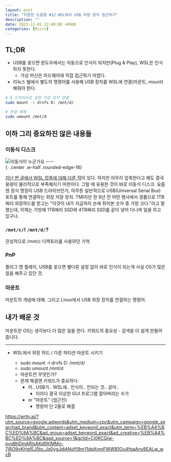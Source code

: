 ```yaml
---
layout: post
title: "자잘한 도움말 #12 WSL에서 USB 저장 장치 접근하기"
description: ""
date: 2023-11-01 12:49:00 +0900
categories: [Micro]
---
```


## TL;DR

- USB를 꽂으면 윈도우에서는 자동으로 인식이 되지만(Plug & Play), WSL은 인식하지 못한다.
  - 가상 머신은 하드웨어에 직접 접근하기 어렵다.
- 리눅스 쉘에서 별도의 명령어를 사용해 USB 장치를 WSL에 연결(마운트, mount) 해줘야 한다.

```sh
# D 드라이브로 잡힌 저장 장치 연결
sudo mount -t drvfs D: /mnt/d/

# 연결 해제
sudo umount /mnt/d
```

## 이하 그리 중요하진 않은 내용들

### 이동식 디스크

![이동식이 누군가요 ㅡㅡ](https://i.postimg.cc/7Ym7vTfq/Ea-FOby6-U0-AAhi-ZJ.jpg)  
{: .center .w-half .rounded-edge-16}

[지난 번 글에서 WSL 압축에 대해 다룬 적]()이 있다. 하지만 아무리 압축한다고 해도 결국 용량이 물리적으로 부족해지기 마련이다. 그럴 때 유용한 것이 바로 이동식 디스크. 요즘엔 정식 명칭이 USB 드라이브던가, 아무튼 일반적으로 USB(Universal Serial Bus) 포트를 통해 연결하는 외장 저장 장치. TMI지만 한 9년 전 어떤 행사에서 경품으로 1TB짜리 외장하드를 받고는 "이것이 내가 지금까지 손에 쥐어본 숫자 중 가장 크다."라고 말했는데, 이제는 가방에 1TB짜리 SSD와 4TB짜리 SSD를 같이 넣어 다니며 일을 하고 있구나.

### `/mnt/c/`! `/mnt/d/`?
관성적으로 /mnt/c 디렉토리를 사용하던 기억

### PnP
플러그 앤 플레이, USB를 꽂으면 별다른 설정 없이 바로 인식이 되는게 사실 OS가 많은 일을 해주고 있던 것.

### 마운트
마운트의 개념에 대해. 그리고 Linux에서 USB 외장 장치를 연결하는 명령어.

## 내가 배운 것

마운트란
OS는 생각보다 더 많은 일을 한다.
키워드의 중요성 - 검색을 더 쉽게 만들어 줍니다.

---
- WSL에서 외장 하드 / 다른 파티션 마운트 시키기

  - sudo mount -t drvfs D: /mnt/d/
  - sudo umount /mnt/d
  - 마운트란 무엇인가?
  - 문제 해결엔 키워드가 중요하다.
    - 어.. USB가.. WSL에.. 인식이.. 안되는 것.. 같아..
      - 이러다 결국 이상한 GUI 프로그램 깔아버리는 수가
    - or "마운트" (엄근진)
      - 명령어 단 2줄로 해결

https://wrtn.ai/?utm_source=google.adwords&utm_medium=cpc&utm_campaign=google_searchad_brand&utm_content=adset_keyword_exact&utm_term=%EB%A4%BC%ED%8A%BC&ad_group=adset_keyword_exact&ad_creative=%EB%A4%BC%ED%8A%BC&gad_source=1&gclid=Cj0KCQjw-pyqBhDmARIsAKd9XIMMo-7jRO9yKHgfEJ5to_Jq0ygJdiANoYl9nr11dpXnmFWWB1Ou4fgaAnv8EALw_wcB